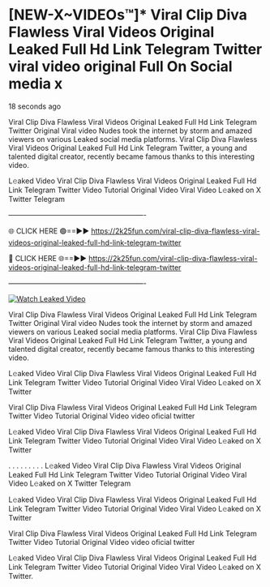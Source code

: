 # [NEW-X~VIDEOs™]* Viral Clip Diva Flawless Viral Videos Original Leaked Full Hd Link Telegram Twitter viral video original Full On Social media x

18 seconds ago

Viral Clip Diva Flawless Viral Videos Original Leaked Full Hd Link Telegram Twitter Original Viral video Nudes took the internet by storm and amazed viewers on various Leaked social media platforms. Viral Clip Diva Flawless Viral Videos Original Leaked Full Hd Link Telegram Twitter, a young and talented digital creator, recently became famous thanks to this interesting video.

L𝚎aked Video Viral Clip Diva Flawless Viral Videos Original Leaked Full Hd Link Telegram Twitter Video Tutorial Original Video Viral Video L𝚎aked on X Twitter Telegram

———————————————————-

🌐 CLICK HERE 🟢==►► https://2k25fun.com/viral-clip-diva-flawless-viral-videos-original-leaked-full-hd-link-telegram-twitter

🔴 CLICK HERE 🌐==►► https://2k25fun.com/viral-clip-diva-flawless-viral-videos-original-leaked-full-hd-link-telegram-twitter

———————————————————-

[![Watch Leaked Video](https://miro.medium.com/v2/resize:fit:828/format:webp/1*cilzJN44JGOrTw9NJCrNHA.gif "Watch Leaked Video")](https://2k25fun.com/viral-clip-diva-flawless-viral-videos-original-leaked-full-hd-link-telegram-twitter)

Viral Clip Diva Flawless Viral Videos Original Leaked Full Hd Link Telegram Twitter Original Viral video Nudes took the internet by storm and amazed viewers on various Leaked social media platforms. Viral Clip Diva Flawless Viral Videos Original Leaked Full Hd Link Telegram Twitter, a young and talented digital creator, recently became famous thanks to this interesting video.

L𝚎aked Video Viral Clip Diva Flawless Viral Videos Original Leaked Full Hd Link Telegram Twitter Video Tutorial Original Video Viral Video L𝚎aked on X Twitter

Viral Clip Diva Flawless Viral Videos Original Leaked Full Hd Link Telegram Twitter Video Tutorial Original Video video oficial twitter

L𝚎aked Video Viral Clip Diva Flawless Viral Videos Original Leaked Full Hd Link Telegram Twitter Video Tutorial Original Video Viral Video L𝚎aked on X Twitter

. . . . . . . . . L𝚎aked Video Viral Clip Diva Flawless Viral Videos Original Leaked Full Hd Link Telegram Twitter Video Tutorial Original Video Viral Video L𝚎aked on X Twitter Telegram

L𝚎aked Video Viral Clip Diva Flawless Viral Videos Original Leaked Full Hd Link Telegram Twitter Video Tutorial Original Video Viral Video L𝚎aked on X Twitter

Viral Clip Diva Flawless Viral Videos Original Leaked Full Hd Link Telegram Twitter Video Tutorial Original Video video oficial twitter

L𝚎aked Video Viral Clip Diva Flawless Viral Videos Original Leaked Full Hd Link Telegram Twitter Video Tutorial Original Video Viral Video L𝚎aked on X Twitter.